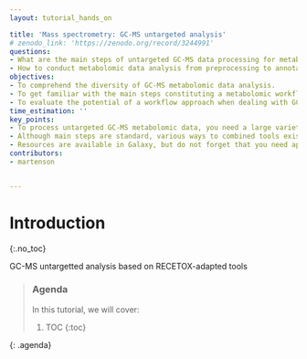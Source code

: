 ```yaml
---
layout: tutorial_hands_on

title: 'Mass spectrometry: GC-MS untargeted analysis'
# zenodo_link: 'https://zenodo.org/record/3244991'
questions:
- What are the main steps of untargeted GC-MS data processing for metabolomic analysis?
- How to conduct metabolomic data analysis from preprocessing to annotation using Galaxy?
objectives:
- To comprehend the diversity of GC-MS metabolomic data analysis.
- To get familiar with the main steps constituting a metabolomic workflow for untargeted GC-MS analysis.
- To evaluate the potential of a workflow approach when dealing with GC-MS metabolomic data.
time_estimation: ''
key_points:
- To process untargeted GC-MS metabolomic data, you need a large variety of steps and tools.
- Although main steps are standard, various ways to combined tools exist, depending on your data.
- Resources are available in Galaxy, but do not forget that you need appropriate knowledge to perform a relevant analysis.
contributors:
- martenson


---
```


# Introduction
{:.no_toc}

GC-MS untargetted analysis based on RECETOX-adapted tools

> ### Agenda
>
> In this tutorial, we will cover:
>
> 1. TOC
> {:toc}
>
{: .agenda}
